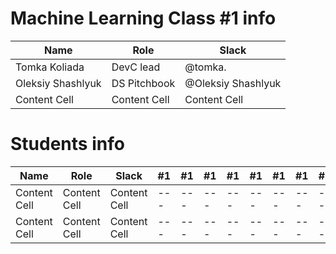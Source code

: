 # Machine Learning Class #1 info

Name              | Role         | Slack             |
------------------|--------------|-------------------|
Tomka Koliada     | DevC lead    |@tomka.            |
Oleksiy Shashlyuk | DS Pitchbook |@Oleksiy Shashlyuk |
Content Cell      | Content Cell |Content Cell       |

# Students info

Name            | Role         | Slack       |#1 |#1 |#1 |#1 |#1 |#1 |#1 |#1 |#1 |#1 |#1 |#1 |#1 |#1 |
----------------|--------------|-------------|---|---|---|---|---|---|---|---|---|---|---|---|---|---|
Content Cell    | Content Cell |Content Cell |---|---|---|---|---|---|---|---|---|---|---|---|---|---|
Content Cell    | Content Cell |Content Cell |---|---|---|---|---|---|---|---|---|---|---|---|---|---|
